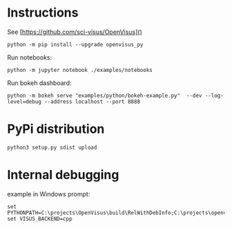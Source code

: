 # Instructions

See [https://github.com/sci-visus/OpenVisus]()

```
python -m pip install --upgrade openvisus_py
```

Run notebooks:

```
python -m jupyter notebook ./examples/notebooks
```

Run bokeh dashboard:

```
python -m bokeh serve "examples/python/bokeh-example.py"  --dev --log-level=debug --address localhost --port 8888 
```

# PyPi distribution

```
python3 setup.py sdist upload

```

# Internal debugging

example in Windows prompt:

```
set PYTHONPATH=C:\projects\OpenVisus\build\RelWithDebInfo;C:\projects\openvisus_py\src
set VISUS_BACKEND=cpp
```